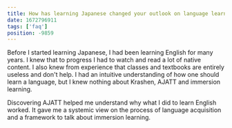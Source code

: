 ```yaml
---
title: How has learning Japanese changed your outlook on language learning?
date: 1672796911
tags: ['faq']
position: -9859
---
```


Before I started learning Japanese, I had been learning English for many years.
I knew that to progress I had to watch and read a lot of native content.
I also knew from experience that classes and textbooks are entirely useless and don't help.
I had an intuitive understanding of how one should learn a language,
but I knew nothing about Krashen, AJATT and immersion learning.

Discovering AJATT helped me understand why what I did to learn English worked.
It gave me a systemic view on the process of language acquisition
and a framework to talk about immersion learning.
